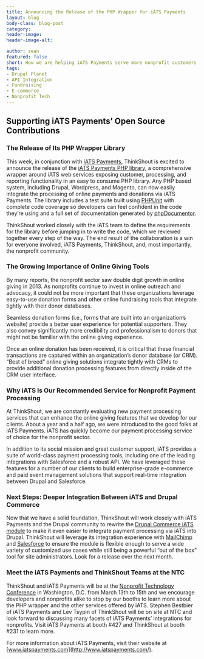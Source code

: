 ```yaml
---
title: Announcing the Release of the PHP Wrapper for iATS Payments
layout: blog
body-class: blog-post
category:
header-image:
header-image-alt:

author: sean
featured: false
short: How we are helping iATS Payments serve more nonprofit customers.
tags:
- Drupal Planet
- API Integration
- Fundraising
- E-commerce
- Nonprofit Tech
---
```


## Supporting iATS Payments’ Open Source Contributions

### The Release of Its PHP Wrapper Library

This week, in conjunction with [iATS Payments](http://home.iatspayments.com/), ThinkShout is excited to announce the release of the [iATS Payments PHP library](https://github.com/iATSPayments/PHP/), a comprehensive wrapper around iATS web services exposing customer, processing, and reporting functionality in an easy to consume PHP library. Any PHP based system, including Drupal, Wordpress, and Magento, can now easily integrate the processing of online payments and donations via iATS Payments. The library includes a test suite built using [PHPUnit](http://phpunit.de/) with complete code coverage so developers can feel confident in the code they’re using and a full set of documentation generated by [phpDocumentor](http://www.phpdoc.org/).

ThinkShout worked closely with the iATS team to define the requirements for the library before jumping in to write the code, which we reviewed together every step of the way. The end result of the collaboration is a win for everyone involved, iATS Payments, ThinkShout, and, most importantly, the nonprofit community.

### The Growing Importance of Online Giving Tools

By many reports, the nonprofit sector saw double digit growth in online giving in 2013. As nonprofits continue to invest in online outreach and advocacy, it could not be more important that these organizations leverage easy-to-use donation forms and other online fundraising tools that integrate tightly with their donor databases.

Seamless donation forms (i.e., forms that are built into an organization’s website) provide a better user experience for potential supporters. They also convey significantly more credibility and professionalism to donors that might not be familiar with the online giving experience.

Once an online donation has been received, it is critical that these financial transactions are captured within an organization’s donor database (or CRM). “Best of breed” online giving solutions integrate tightly with CRMs to provide additional donation processing features from directly inside of the CRM user interface.

### Why iATS Is Our Recommended Service for Nonprofit Payment Processing

At ThinkShout, we are constantly evaluating new payment processing services that can enhance the online giving features that we develop for our clients. About a year and a half ago, we were introduced to the good folks at iATS Payments. iATS has quickly become our payment processing service of choice for the nonprofit sector.

In addition to its social mission and great customer support, iATS provides a suite of world-class payment processing tools, including one of the leading integrations with Salesforce and a robust API. We have leveraged these features for a number of our clients to build enterprise-grade e-commerce and paid event management solutions that support real-time integration between Drupal and Salesforce.

### Next Steps: Deeper Integration Between iATS and Drupal Commerce

Now that we have a solid foundation, ThinkShout will work closely with iATS Payments and the Drupal community to rewrite the [Drupal Commerce iATS module](https://drupal.org/project/commerce_iats/) to make it even easier to integrate payment processing via iATS into Drupal. ThinkShout will leverage its integration experience with [MailChimp](https://drupal.org/project/mailchimp/) and [Salesforce](https://drupal.org/project/salesforce/) to ensure the module is flexible enough to serve a wide variety of customized use cases while still being a powerful “out of the box” tool for site administrators. Look for a release over the next month.

### Meet the iATS Payments and ThinkShout Teams at the NTC

ThinkShout and iATS Payments will be at the [Nonprofit Technology Conference](http://www.nten.org/ntc/) in Washington, D.C. from March 13th to 15th and we encourage developers and nonprofits alike to stop by our booths to learn more about the PHP wrapper and the other services offered by iATS. Stephen Bestbier of iATS Payments and Lev Tsypin of ThinkShout will be on site at NTC and look forward to discussing many facets of iATS Payments’ integrations for nonprofits.  Visit iATS Payments at booth #427 and ThinkShout at booth #231 to learn more.

For more information about iATS Payments, visit their website at [www.iatspayments.com](http://www.iatspayments.com/).

